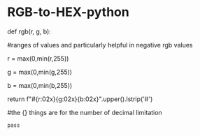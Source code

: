 # RGB-to-HEX-python

def rgb(r, g, b):

  #ranges of values and particularly helpful in negative rgb values
  
  r = max(0,min(r,255))
  
  g = max(0,min(g,255))
  
  b = max(0,min(b,255))
    
  return f"#{r:02x}{g:02x}{b:02x}".upper().lstrip('#') 
  
  #the {} things are for the number of decimal limitation
  
    pass
